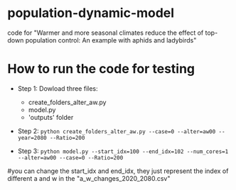 # population-dynamic-model
code for "Warmer and more seasonal climates reduce the effect of top-down population control: An example with aphids and ladybirds"

# How to run the code for testing
- Step 1: Dowload three files:
  - create_folders_alter_aw.py
  - model.py
  - 'outputs' folder

- Step 2: 
`
python create_folders_alter_aw.py --case=0 --alter=aw00 --year=2080 --Ratio=200
`

- Step 3: 
`
python model.py --start_idx=100 --end_idx=102 --num_cores=1 --alter=aw00 --case=0 --Ratio=200
`

#you can change the start_idx and end_idx, they just represent the index of different a and w in the "a_w_changes_2020_2080.csv"
